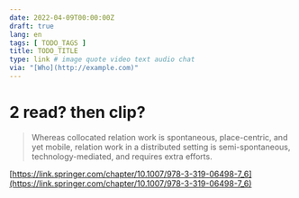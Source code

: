 ```yaml
---
date: 2022-04-09T00:00:00Z
draft: true
lang: en
tags: [ TODO_TAGS ]
title: TODO_TITLE
type: link # image quote video text audio chat
via: "[Who](http://example.com)"
---
```



# 2 read? then clip?

> Whereas collocated relation work is spontaneous, place-centric, and yet mobile, relation work in a distributed setting is semi-spontaneous, technology-mediated, and requires extra efforts.

[https://link.springer.com/chapter/10.1007/978-3-319-06498-7_6](https://link.springer.com/chapter/10.1007/978-3-319-06498-7_6)

